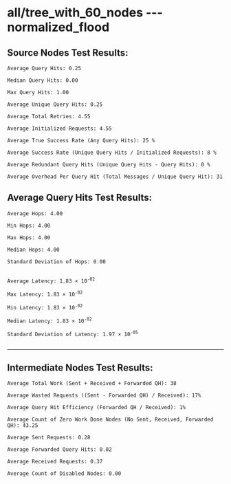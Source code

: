 # all/tree_with_60_nodes --- normalized_flood
## Source Nodes Test Results:
	Average Query Hits: 0.25

	Median Query Hits: 0.00

	Max Query Hits: 1.00

	Average Unique Query Hits: 0.25

	Average Total Retries: 4.55

	Average Initialized Requests: 4.55

	Average True Success Rate (Any Query Hits): 25 %

	Average Success Rate (Unique Query Hits / Initialized Requests): 8 %

	Average Redundant Query Hits (Unique Query Hits - Query Hits): 0 %

	Average Overhead Per Query Hit (Total Messages / Unique Query Hit): 31



## Average Query Hits Test Results:
<pre><code>Average Hops: 4.00

Min Hops: 4.00

Max Hops: 4.00

Median Hops: 4.00

Standard Deviation of Hops: 0.00


Average Latency: 1.83 × 10<sup>-02</sup>

Max Latency: 1.83 × 10<sup>-02</sup>

Min Latency: 1.83 × 10<sup>-02</sup>

Median Latency: 1.83 × 10<sup>-02</sup>

Standard Deviation of Latency: 1.97 × 10<sup>-05</sup>

</code></pre>

---------------------------------------------
## Intermediate Nodes Test Results:

	Average Total Work (Sent + Received + Forwarded QH): 38

	Average Wasted Requests ((Sent - Forwarded QH) / Received): 17%

	Average Query Hit Efficiency (Forwarded QH / Received): 1%

	Average Count of Zero Work Done Nodes (No Sent, Received, Forwarded QH): 43.25

	Average Sent Requests: 0.28

	Average Forwarded Query Hits: 0.02

	Average Received Requests: 0.37

	Average Count of Disabled Nodes: 0.00

